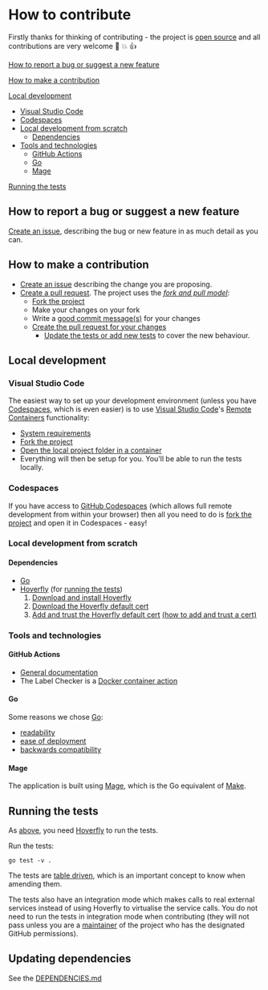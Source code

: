 # How to contribute

Firstly thanks for thinking of contributing - the project is [open source](https://opensource.guide/how-to-contribute/) and all contributions are very welcome :slightly_smiling_face: :boom: :thumbsup:

[How to report a bug or suggest a new feature](#how-to-report-a-bug-or-suggest-a-new-feature)

[How to make a contribution](#how-to-make-a-contribution)

[Local development](#local-development)
  * [Visual Studio Code](#visual-studio-code)
  * [Codespaces](#codespaces)
  * [Local development from scratch](#local-development-from-scratch)
    * [Dependencies](#dependencies)
  * [Tools and technologies](#tools-and-technologies)
    * [GitHub Actions](#github-actions)
    * [Go](#go)
    * [Mage](#mage)

[Running the tests](#running-the-tests)

## How to report a bug or suggest a new feature

[Create an issue](https://github.com/agilepathway/label-checker/issues), describing the bug or new feature in as much detail as you can.

## How to make a contribution

  * [Create an issue](https://github.com/agilepathway/label-checker/issues) describing the change you are proposing.
  * [Create a pull request](https://docs.github.com/en/github/collaborating-with-issues-and-pull-requests/about-pull-requests).  The project uses the _[fork and pull model](https://docs.github.com/en/github/collaborating-with-issues-and-pull-requests/about-collaborative-development-models)_:
    * [Fork the project](https://docs.github.com/en/github/collaborating-with-issues-and-pull-requests/working-with-forks)
    * Make your changes on your fork
    * Write a [good commit message(s)](https://chris.beams.io/posts/git-commit/) for your changes
    * [Create the pull request for your changes](https://docs.github.com/en/github/collaborating-with-issues-and-pull-requests/proposing-changes-to-your-work-with-pull-requests)
      * [Update the tests or add new tests](#running-the-tests) to cover the new behaviour.

## Local development

### Visual Studio Code

The easiest way to set up your development environment (unless you have [Codespaces](#codespaces), which is even easier) is to use [Visual Studio Code](https://code.visualstudio.com/)'s [Remote Containers](https://code.visualstudio.com/docs/remote/containers) functionality:
  * [System requirements](https://code.visualstudio.com/docs/remote/containers#_system-requirements)
  * [Fork the project](https://docs.github.com/en/github/collaborating-with-issues-and-pull-requests/working-with-forks) 
  * [Open the local project folder in a container](https://code.visualstudio.com/docs/remote/containers#_quick-start-open-an-existing-folder-in-a-container)
  * Everything will then be setup for you.  You'll be able to run the tests locally.

### Codespaces

If you have access to [GitHub Codespaces](https://github.com/features/codespaces/) (which allows full remote
development from within your browser) then all you need to do is [fork the project](https://docs.github.com/en/github/collaborating-with-issues-and-pull-requests/working-with-forks) and open it in Codespaces - easy!

### Local development from scratch

#### Dependencies

* [Go](https://golang.org/)
* [Hoverfly](https://hoverfly.readthedocs.io) (for [running the tests](#running-the-tests))
  1. [Download and install Hoverfly](https://docs.hoverfly.io/en/latest/pages/introduction/downloadinstallation.html)
  2. [Download the Hoverfly default cert](https://raw.githubusercontent.com/SpectoLabs/hoverfly/master/core/cert.pem)
  3. [Add and trust the Hoverfly default cert](https://docs.hoverfly.io/en/latest/pages/tutorials/advanced/configuressl/configuressl.html) [(how to add and trust
   a cert)](https://manuals.gfi.com/en/kerio/connect/content/server-configuration/ssl-certificates/adding-trusted-root-certificates-to-the-server-1605.html)


### Tools and technologies

#### GitHub Actions
  * [General documentation](https://docs.github.com/en/actions)
  * The Label Checker is a [Docker container action](https://docs.github.com/en/actions/creating-actions/creating-a-docker-container-action)

#### Go

Some reasons we chose [Go](https://golang.org/):
  * [readability](https://yourbasic.org/golang/advantages-over-java-python/#code-transparency)
  * [ease of deployment](https://hub.packtpub.com/cloud-native-go-programming/)
  * [backwards compatibility](https://yourbasic.org/golang/advantages-over-java-python/#compatibility)

#### Mage

The application is built using [Mage](https://magefile.org/), which is the Go equivalent of [Make](https://www.gnu.org/software/make/).

## Running the tests

As [above](#dependencies), you need [Hoverfly](https://hoverfly.readthedocs.io) to run the tests.

Run the tests:

`go test -v .`

The tests are [table driven](https://dave.cheney.net/2019/05/07/prefer-table-driven-tests), which is an important concept to know when amending them.

The tests also have an integration mode which makes calls to real external services instead of using Hoverfly to virtualise the service calls.  You do not need to run the tests in integration mode when contributing (they will not pass unless you are a [maintainer](.github/CODEOWNERS) of the project who has the designated GitHub permissions).


## Updating dependencies

See the [DEPENDENCIES.md](.github/DEPENDENCIES.md)
